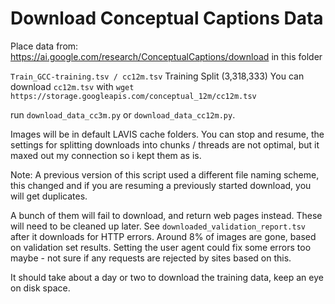 <!--
 Copyright (c) 2022, salesforce.com, inc.
 All rights reserved.
 SPDX-License-Identifier: BSD-3-Clause
 For full license text, see the LICENSE file in the repo root or https://opensource.org/licenses/BSD-3-Clause
-->

# Download Conceptual Captions Data

Place data from: https://ai.google.com/research/ConceptualCaptions/download in this folder

`Train_GCC-training.tsv / cc12m.tsv` Training Split (3,318,333)
You can download `cc12m.tsv` with `wget https://storage.googleapis.com/conceptual_12m/cc12m.tsv`

run `download_data_cc3m.py` or `download_data_cc12m.py`.

Images will be in default LAVIS cache folders. You can stop and resume, the settings for splitting downloads into chunks / threads are not optimal, but it maxed out my connection so i kept them as is.

Note: A previous version of this script used a different file naming scheme, this changed and if you are resuming a previously started download, you will get duplicates.

A bunch of them will fail to download, and return web pages instead. These will need to be cleaned up later. See `downloaded_validation_report.tsv` after it downloads for HTTP errors. Around 8% of images are gone, based on validation set results. Setting the user agent could fix some errors too maybe - not sure if any requests are rejected by sites based on this.

It should take about a day or two to download the training data, keep an eye on disk space.
